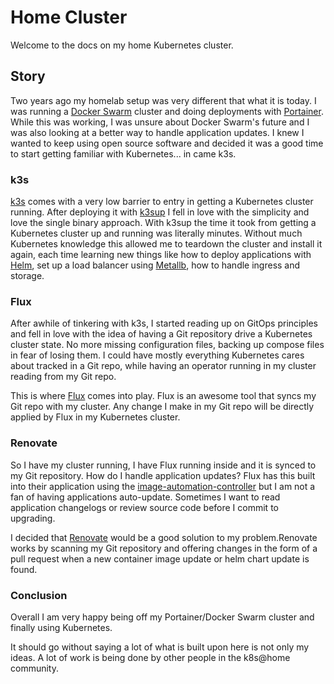 # Home Cluster

Welcome to the docs on my home Kubernetes cluster.

## Story

Two years ago my homelab setup was very different that what it is today. I was running a [Docker Swarm](https://docs.docker.com/engine/swarm/) cluster and doing deployments with [Portainer](https://www.portainer.io/). While this was working, I was unsure about Docker Swarm's future and I was also looking at a better way to handle application updates. I knew I wanted to keep using open source software and decided it was a good time to start getting familiar with Kubernetes... in came k3s.

### k3s

[k3s](https://k3s.io/) comes with a very low barrier to entry in getting a Kubernetes cluster running. After deploying it with [k3sup](https://github.com/alexellis/k3sup) I fell in love with the simplicity and love the single binary approach. With k3sup the time it took from getting a Kubernetes cluster up and running was literally minutes. Without much Kubernetes knowledge this allowed me to teardown the cluster and install it again, each time learning new things like how to deploy applications with [Helm](https://helm.sh/), set up a load balancer using [Metallb](https://metallb.universe.tf/), how to handle ingress and storage.

### Flux

After awhile of tinkering with k3s, I started reading up on GitOps principles and fell in love with the idea of having a Git repository drive a Kubernetes cluster state. No more missing configuration files, backing up compose files in fear of losing them. I could have mostly everything Kubernetes cares about tracked in a Git repo, while having an operator running in my cluster reading from my Git repo.

This is where [Flux](https://toolkit.fluxcd.io/) comes into play. Flux is an awesome tool that syncs my Git repo with my cluster. Any change I make in my Git repo will be directly applied by Flux in my Kubernetes cluster.

### Renovate

So I have my cluster running, I have Flux running inside and it is synced to my Git repository. How do I handle application updates? Flux has this built into their application using the [image-automation-controller](https://toolkit.fluxcd.io/components/image/controller/) but I am not a fan of having applications auto-update. Sometimes I want to read application changelogs or review source code before I commit to upgrading.

I decided that [Renovate](https://www.whitesourcesoftware.com/free-developer-tools/renovate) would be a good solution to my problem.Renovate works by scanning my Git repository and offering changes in the form of a pull request when a new container image update or helm chart update is found.

### Conclusion

Overall I am very happy being off my Portainer/Docker Swarm cluster and finally using Kubernetes.

It should go without saying a lot of what is built upon here is not only my ideas. A lot of work is being done by other people in the k8s@home community.
